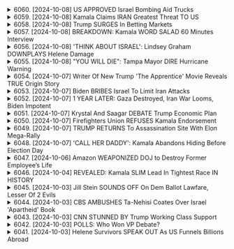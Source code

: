 <details>
<summary>6060. [2024-10-08] US APPROVED Israel Bombing Aid Trucks</summary><br>

<a href="https://www.youtube.com/watch?v=E9I4YFxZIRg" target="_blank">
    <img src="https://img.youtube.com/vi/E9I4YFxZIRg/maxresdefault.jpg" 
        alt="[Youtube]" width="200">
</a>

# US APPROVED Israel Bombing Aid Trucks

## 對話重點整理：關於加薩衝突、美國外交政策及相關議題

以下為對話的要點整理，以小節劃分並以條列式呈現，盡量保持客觀及準確：

**一、關於加薩衝突的人道援助及衝突責任：**

*   **人道援助受阻：** 對方批評了以色列對人道援助車隊的阻礙，以及糧食援助的限制。
*   **民用傷亡：** 對方質疑美國對以色列民用傷亡的容忍度。例如，比較2002年以色列殺害哈馬斯領導人及其導致的8名平民傷亡，與現在針對真主黨領導人襲擊導致的2-300名平民傷亡，而美國政府在此問題上的態度明顯不同。
*   **責任歸咎：** 對方批評以色列在衝突地區對平民的考量不足，且認為美國政府沒有採取足夠的立場來追究以色列的責任。
*   **美國的雙重標準：** 對方指出美國在不同衝突中的標準不一致，暗示美國對以色列採取了更寬容的態度。

**二、美國的外交政策與官僚體系：**

*   **布林肯的角色：** 對方認為布林肯對美國的外交政策影響巨大，甚至超越了拜登總統的直接指令。
*   **拜登政府對以色列的態度：** 對方認為拜登總統在對以色列的期望上有所放寬，而布林肯則負責處理實際的執行。
*   **對烏克蘭的政策：** 對方批評美國在對烏克蘭的政策上同樣存在雙重標準，並指控美國為了支持烏克蘭而放寬了對以色列的要求。
*   **官僚體系的影響：** 對方認為美國的官僚體系複雜而低效，導致政策制定出現問題。

**三、關於人道援助及衝突的戰略考量：**

*   **「極端飢餓」vs. 人道援助：** 對方認為美國官員可能以避免出現「極端飢餓」作為理由來 оправдаться 人道援助受阻的狀況。
*   **人道援助的戰略意義：** 對方認為對加薩人道援助的限制是戰略決策的結果，而非簡單的行政疏失。
*   **以色列的策略：** 對方質疑以色列策略的合理性，表示即使有大量援助，仍未阻止衝突的惡化。

**四、美國政府的政策變化與立場：**

*   **對比歷史事件：** 對方將目前的衝突與過去的事件（如2002年的襲擊事件）進行對比，以此強調美國在不同時間和情況下的政策變化。
*   **媒體的立場：** 對方提到，一些媒體人士（如阿里·弗里亞）立場轉變巨大，批評了他們對以色列的過度支持。

總結來說，這次對話的核心是質疑美國的以色列政策，並指出這項政策存在雙重標準和缺乏透明度。對話中還批評美国外交官僚體系，並指出其對實際政策產生了負面影響。
</details>

<details>
<summary>6059. [2024-10-08] Kamala Claims IRAN Greatest Threat TO US</summary><br>

<a href="https://www.youtube.com/watch?v=wT2fnkFZXTU" target="_blank">
    <img src="https://img.youtube.com/vi/wT2fnkFZXTU/maxresdefault.jpg" 
        alt="[Youtube]" width="200">
</a>

# Kamala Claims IRAN Greatest Threat TO US

## カムラのインタビューに関する文獻要約

本資料は、テレビインタビューにおける米国大統領候補のカマラ・ハリス氏の発言に対する解説と批判をまとめた文章である。主に、ハリス氏が「米国の最大の敵国はどこか」という質問に対して示した答えの妥当性、及びそこから読み取れる彼女の世界認識について論じている。

### 1. 主な論点と主張

*   **ハリスの回答への批判**: ハリス氏の「イランが最大の敵国である」という答えは、専門家の間であまり支持されておらず、流動的な状況を考慮していないと指摘される。
*   **米国自身の分裂と無謀さ**：真の脅威は外部の敵国ではなく、米国自身の内部分裂、軍事的冒険主義、そして制裁政策であるという主張を展開。
*   **中国とロシアの優先順位**: イランよりも中国やロシアの方が、米国にとってより現実的かつ重大な脅威であると主張。特に、中国は米国にとって唯一、存在的な脅威となる可能性を秘めていると強調。
*   **イランによる報復の可能性**: イランがイスラエルによる自国の核施設への攻撃を試みる場合、イスラエルはイランの石油施設を攻撃し、イランは中東の他の油田を攻撃するに至る可能性を示唆。この連鎖反応が、本格的な紛争へと発展する危険性を指摘。

### 2. 議論の展開

*   **イデオロギー的枠組みにおけるイラン:** ハリス氏がイランを敵国として捉えているのは、イデオロギーに起因すると見なされている。
*   **核兵器の抑止力:** ロシアや中国との対峙において、核兵器がエスカレーションを抑制する役割を担っている。イランが核兵器を保有していない現状は、潜在的な紛争リスクを高めていると指摘。
*   **制裁政策の逆効果**：制制裁は、最終的に他の国々にドルの使用を止めさせる可能性がある。米国自身の政策が、自国に不利に働く可能性があると警告。
*   **米国の自爆的な行動:** イラク侵攻は、イラクよりも米国自身に大きな損害を与えた。米国の行動によって、自らが災厄を招く可能性も指摘する。

### 3. 主な結論

本資料は、ハリス氏の「イランが最大の敵国である」という発言を批判的に検証し、より複合的で現実的な視点から、米国の脅威評価、外交戦略、自己認識の重要性を訴えている。真の脅威は外部ではなく、内にあるという主張は、米国が自身の政策を見直し、より慎重な外交を展開する必要性を示唆している。
</details>

<details>
<summary>6058. [2024-10-08] Trump SURGES In Betting Markets</summary><br>

<a href="https://www.youtube.com/watch?v=xOx75DOoROA" target="_blank">
    <img src="https://img.youtube.com/vi/xOx75DOoROA/maxresdefault.jpg" 
        alt="[Youtube]" width="200">
</a>

# Trump SURGES In Betting Markets

## 節錄重點整理 - 政治評論影片

以下是影片重點摘要，以小節歸納及條列式呈現：

**I. 州際選舉情勢及影響因素**

* **佛羅里達與北卡羅來納州:** 兩州正面臨重大颶風威脅，可能影響投票情況。
* **選民結構變化:** 傳統上，共和黨是上流中產階級的代表，但現在他們更受到勞工階級的歡迎。這代表著選民動員策略需要進行調整。
* **移動選民群體:**  勞工階級選民相對較容易受到突發狀況的影響，投票意願也較不穩定，使得選舉預測更困難。
* **兩州選舉干擾因素:** 地圖紅劃（redistricting）及投票身分證的要求等選制措施，有可能影響選民的投票意願與方便性。

**II.  颶風應變及政治層面考量**

* **選民反應預期:**  選民們對於颶風應變的政府態度普遍感到憤怒，可能會影響投票意向。
* **聯邦政府協助受災地區可能面臨的政治阻力：** 美國眾議院對於提供聯邦援助可能存在政治阻力（尤其針對拜登和哈里斯政府），因為援助可能有助於提升對手陣營的聲譽。
* **國會領袖的角色:** 強烈的領袖能力是關鍵，能夠在危機時刻團結國家。
* **對州一級政府的考量 :** 各州政府在協助選民投票方面可能需要投入資源。 北卡羅來納州在選舉操控方面有慣性，而佛羅里達州也常有狀況。

**III.  選舉策略與政府責任**

* **政府應協助選民投票：** 政府有責任確保所有人都能順利行使投票權。
* **政治動機可能干擾救災：** 政治因素可能影響救災工作，這是一個潛在的危險。
* **聯邦眾議院政治阻撓因素：**  美國眾議院需要過半數票才可以通過法案。
* **選民對於應對危機的政府的反應具有決定性：**  選民對於政府應對危機的態度將會直接影響選舉結果。

**IV.  節目贊助及連結**

* **訂購節目頻道：** 鼓勵觀眾訂購和支持其內容的頻道。
* **網站連結：**  提供breakingpoints.tocom網址用以獲得完整節目內容及支持獨立媒體的未來。
</details>

<details>
<summary>6057. [2024-10-08] BREAKDOWN: Kamala WORD SALAD 60 Minutes Interview</summary><br>

<a href="https://www.youtube.com/watch?v=XO1bRgjui-g" target="_blank">
    <img src="https://img.youtube.com/vi/XO1bRgjui-g/maxresdefault.jpg" 
        alt="[Youtube]" width="200">
</a>

# BREAKDOWN: Kamala WORD SALAD 60 Minutes Interview

## 節目討論重點整理：移民政策與美國政治立場

本段文字彙集了一場關於移民政策、美國政治立場變遷及勞動力市場的討論內容。以下詳細整理重要觀點：

**一、民主黨移民立場的轉變**

*   **歷史軌跡：** 民主黨過去的政策立場較為溫和，但在奧巴馬政府時期實施了邊境管控措施（如在邊境拘留移民），並在拜登政府時期，由於邊境非法移民激增，其政策立場向右傾斜。
*   **旗幟的變化：** 民主黨最初廣泛宣傳“歡迎移民”、 “我們是移民之家” 的口號。 但隨著邊境問題的升高，這種立場發生轉變。
*   **公眾支持下降：** 民主黨的選民對移民的支持率明顯下降，目前僅剩 20% 左右。

**二、移民問題的根本原因與解決方案**

*   **勞動力市場需求：** 美國存在勞動力短缺問題，特別是在重建領域，需要大量勞動力。
*   **外籍勞工計劃的重要性：** 呼籲重啟或改善外籍勞工計劃，以滿足勞動力市場需求。該計劃應注重保障勞工權益，提供公平的待遇和工作條件，允許勞工來往。
*   **合法途徑的缺失：** 許多移民希望來到美國工作幾個月以支持家庭，然後返回家鄉。缺乏一個有效的合法管道，導致非法移民數量增加。
*   **低工資問題：** 低工資是吸引外籍勞工的重要因素。

**三、政策建議及爭議**

*   **外籍勞工機制：** 呼籲建立一個完善的外籍勞工機制，以填補勞動力缺口，同時保障勞工權益。
*   **築牆與非法移民：** 強調築牆會促使非法移民攜家人來美國定居，加劇問題。
*   **其他國家問題：** 討論對其他國家（如薩爾瓦多）經濟或社會問題（如幫派問題）不應干預。
*   **移民的影響：** 對移民是否能夠提升美國的生活水平和經濟發展提出討論。

**四、政治立場與選舉策略**

*   **立場的波動：** 批評某些政治家在溫和派、左派和右派之間不斷搖擺。
*   **選舉預測：** 節目預計在節目中會請來選舉預測家來分析選情。
</details>

<details>
<summary>6056. [2024-10-08] 'THINK ABOUT ISRAEL': Lindsey Graham DOWNPLAYS Helene Damage</summary><br>

<a href="https://www.youtube.com/watch?v=v6zn-_T1zTo" target="_blank">
    <img src="https://img.youtube.com/vi/v6zn-_T1zTo/maxresdefault.jpg" 
        alt="[Youtube]" width="200">
</a>

# 'THINK ABOUT ISRAEL': Lindsey Graham DOWNPLAYS Helene Damage

## 文章學術總結：美國天災與政治資源分配之批判性分析

**摘要：** 本文探討近期美國東南部遭受飓风海伦的重創，並將此作為切入點，批評美國政府在國內天災救助與國際政治介入間，資源分配失衡的現況。透過分析氣象災害造成的物質與經濟損害，論述政府忽視國內真實困境的疏失，以及過度關注海外戰爭與援助之現象。

### **一、颶風「海伦」造成的災情總覽**

*   **災害概況：** 文章詳述颶风「海伦」對东海岸，特にノースカロライナ州和フロリダ州坦帕灣地區的嚴重損害，包含大規模破壞的市鎮（亞什維爾），以及大量居民被迫疏散。
*   **經濟影響：** 飓风致使大量小型企業停業，旅遊業遭重創，加之房屋毀損，導致龐大經濟損失，影響了地方居民的生活和生計。
*   **災後復原進度緩慢：** 文章指出，即使在2年後，2018年襲擊的颶風「迈克尔」的災區仍留有明顯痕跡，顯示復原需要漫長時間，而居民的實際困境常被忽視。

### **二、政府資源分配之批判性分析**

*   **國內救助不足：** 文章強調政府忽視國內天災受災戶的困境，未能提供足夠及時的救助，導致灾后復原進度緩慢及居民生活困頓。
*   **國際援助優先：**  作者批評美國政府過度優先關注海外戰爭與援助（例如：烏克蘭戰爭與資金援助），與忽視國內災民的對比，突顯資源分配失衡之問題。
*   **政治動機：** 作者認為選舉年間，政府更傾向於將資源投入與政治利益相關的國際事務，而非真正關照國民疾苦。

### **三、氣象災害的長期影響與復原的挑戰**

*   **災後重建延遲：** 文章暗示，天災過後的重建工程耗時漫長，可能需要數年時間才能見效，而災民的實際困境往往被長期忽視。
*   **連鎖災情：**  文章預估，颶風「海伦」過後數週內尚有高潮威脅，可能造成更嚴重的災情。
*   **社會影響：**  作者担忧天災可能對當地居民的經濟、生活及心理狀態造成長期影響。

### **四、總結與政策建議**

*   **資源分配的重新檢視：**  作者呼籲政府重新檢視資源分配的優先順序，將更多資源投入到国内災害防救與灾后重建，而非过度關注海外事务。
*   **強化國內災害防救能力：** 作者暗示，政府應加强对自然災害的预防準備，並提升災害防救能力。
*   **落實災后重建：** 作者呼籲政府切實落實災后重建工作，協助灾民重返正常生活。
*   **呼籲政策變更：** 作者隱含呼籲選民重視政府的災害應對政策，並選出真正關心國民利益的政僚。
</details>

<details>
<summary>6055. [2024-10-08] "YOU WILL DIE": Tampa Mayor DIRE Hurricane Warning</summary><br>

<a href="https://www.youtube.com/watch?v=C7UB5fgoauQ" target="_blank">
    <img src="https://img.youtube.com/vi/C7UB5fgoauQ/maxresdefault.jpg" 
        alt="[Youtube]" width="200">
</a>

# "YOU WILL DIE": Tampa Mayor DIRE Hurricane Warning

好的，以下是以條列和客觀方式整理的文本重點：

**核心警告與風險**

*   **極高洪水風險：**坦帕灣沿海地區面臨高達 12 英尺的風暴潮，嚴重威脅基礎設施和生命安全。
*   **洪水避難區的危險：**在洪水避難區停留的居民有極高度的死亡風險，即使風暴減弱亦然。
*   **疏散難度：**低收入居民、老年人、傷殘人士面臨疏散方面的資金、交通和住宿方面的重大挑戰。
*   **心理障礙：** 離開家園對居民構成心理挑戰，因為家園是安全和庇護的象徵。
*   **醫院脆弱性：** 坦帕灣地區的醫院因地勢低下且位於海岸線上而面臨嚴重風險。

**政府應對和資源分配**

*   **緊急疏散命令：**當局正在努力發佈疏散命令並協助居民撤離。
*   **聯邦援助：**聯邦政府已承諾提供必要資源以應對災情。
*   **佛羅里達州長的角色：**州長在應對災情中扮演重要角色；有爭議暗示州長可能拒絕了副總統的電話。

**風暴預測和持續風險**

*   **風暴強度：**風暴預計以 4 級颶風登陸，即使減弱，仍可能造成重大破壞。
*   **長期影響：**災後重建可能需要大量資源和時間，並可能影響即將到來的選舉。
*   **持續風險：** 儘管風暴可能減弱，但高風暴潮的可能性仍然存在，需要持續關注。

**其他重點**

*   **疏散挑戰：** 包括汽油短缺、交通擁堵和酒店房間預訂困難等問題，使疏散過程變得複雜。
*   **心理健康考量：**離開家園可能會產生心理壓力，居民需要得到情緒支持。
*   **媒體報導：** 呼籲觀眾關注當地疏散命令，並在安全的情况下关注灾情进展。
*   **支持独立媒體：** 鼓勵觀眾支持獨立媒體的發展，以獲取更多資訊和觀點。

希望以上整理對您有所幫助。
</details>

<details>
<summary>6054. [2024-10-07] Writer Of New Trump 'The Apprentice' Movie Reveals TRUE Origin Story</summary><br>

<a href="https://www.youtube.com/watch?v=IvVVDLrRiOk" target="_blank">
    <img src="https://img.youtube.com/vi/IvVVDLrRiOk/maxresdefault.jpg" 
        alt="[Youtube]" width="200">
</a>

# Writer Of New Trump 'The Apprentice' Movie Reveals TRUE Origin Story

## 《The Apprentice》紀錄片訪談重點整理：

**一. 電影概述:**

*   《The Apprentice》紀錄片主要探討美國前總統唐納·川普的崛起，並聚焦於他的背景、性格和政治崛起歷程。
*   訪談主要來自於紀錄片導演和受訪者。

**二. 川普政治崛起與媒體影響：**

*   **早期媒體塑造:** 1970和80年代的大眾媒體（例如《紐約時報》）在塑造川普的“神話”中扮演了關鍵作用。早期報導強調他的外貌和魅力，例如將他比作當時演員羅伯特·雷德福。
*   **川普的媒體策略:** 川普早期善用媒體，利用主流媒體來推廣自己的品牌和商業活動。
*   **媒體環境的轉變:** 川普的崛起與美國媒體環境的變化密切相關，他利用小道消息和社交媒體來吸引特定受眾，並繞過主流媒體的篩選。

**三. 川普的性格與演說風格：**

*   **早期川普的魅力:** 川普最初在政治舞台上成功，部分源於他的幽默感和娛樂性。他能夠以一種輕快的方式來表達自己的觀點，吸引了大量選民。
*   **演說風格的轉變:** 隨著歲月的增長和媒體環境的變化，川普的演說風格變得更加憤怒和激進，幽默感和娛樂性逐漸消失。
*   **憤怒與溝通能力：** 紀錄片受訪者認為，川普日益增長的憤怒感可能會降低他的溝通能力，並可能對他在選舉中的表現產生不利影響。
*   **訊息傳達能力退化跡象:** 分析指出，川普的演說詞詞彙量正在減少，句子和邏輯連貫性降低，可能反映出年齡增長或其他因素導致的溝通障礙。

**四. 川普的政治策略演變：**

*   **早期風格：** 早期川普結合了娛樂和政治，以幽默和娛樂的方式吸引選民。
*   **轉變：** 紀錄片指出，隨著年齡和時間的推移，川普的政治風格變得更加直接、激進和憤怒，失去早期幽默及娛樂性。
*   **潛在影響：** 受訪者推測，如果川普在選舉中失利，溝通能力下降及風格轉變可能是其中一個原因。

**五. 電影發布訊息：**

*   《The Apprentice》將於金曜日在各影院正式上映。
*   導演鼓勵觀眾前往影院支持獨立媒體。
</details>

<details>
<summary>6053. [2024-10-07] Biden BRIBES Israel To Limit Iran Attacks</summary><br>

<a href="https://www.youtube.com/watch?v=ZN1WhLHEsH8" target="_blank">
    <img src="https://img.youtube.com/vi/ZN1WhLHEsH8/maxresdefault.jpg" 
        alt="[Youtube]" width="200">
</a>

# Biden BRIBES Israel To Limit Iran Attacks

## Breaking Points 對近期地緣政治發展的分析重點整理 (日期不明)

**核心論點：** 美國與其盟友在中東地區的影響力正受到挑戰，而中國正在通過外交斡旋崛起。以色列的強硬政策及其與阿拉伯世界的關係惡化，加劇了地區動盪並使其自身陷入潛在危險。

**一、地緣政治重組與中東局勢:**

*   **沙特阿拉伯與伊朗的關係改善：** 中國斡旋下，沙特阿拉伯與伊朗恢復外交關係 (2023年)，降低了緊張局勢並可能促使該地區形成新同盟。
*   **美國影響力的衰退：**美國在該地區的地位受到挑戰，阿拉伯國家對美國的立場和政策產生懷疑。
*   **中國在外交方面的作用提升：** 中國致力於加強與中東國家之間的關係，並積極參與地區問題解決。

**二、以色列的國內外困境:**

*   **國內經濟與社會問題：** 以色列經濟前景黯淡，國內政治日益嚴峻，強硬派勢力興起，導致民眾對國家發展方向產生擔憂。
*   **國內人口流失風險：** 以色列約有四分之一的人口正在考慮移民到其他國家，主要原因包括對國家安全、經濟前景和社會氛圍的不滿。
*   **國際舞台上的孤立：** 以色列在國際社會中越來越孤立，缺乏堅定的盟友，其國外行為也受到了越來越多的批評。

**三、美國在中東政策的方向和後果：**

*   **對以色列的堅定支持：** 美國堅定支持以色列，不願對以色列的行動施加約束，導致美國在中東地區的聲譽受損。
*   **對伊朗的強硬立場：** 美國對伊朗採取強硬的態度，加劇了地區緊張局勢，並阻礙了地區和平進程。
*   **能源安全困境：** 美國在中東地區能源資產面臨風險，地區動盪可能影響美國的能源安全。

**四、沙特阿拉伯外交策略：**

*   **兼顧各方：** 沙特阿拉伯旨在與伊朗建立友好關係的同時，維持與美國的關係。
*   **滿足國內需求：** 沙特阿拉伯政府必須兼顧國內熱衷的宗教信仰，同時維持國家發展。
*   **尋求獨立自主的外交政策：** 沙特阿拉伯不再完全依賴美國，而是嘗試發展多邊外交。

**五、總體評估：**

*   **傳統外交手段失效：** 僅僅依賴大國政治解決所有問題是不切實際的。
*   **地緣政治格局轉變：** 由於一系列因素，中東地區的地緣政治格局正在發生轉變。
*   **美國的長期影響：** 以色列強硬政策和美國對以色列的堅定支持將對美國的長期利益造成損害。

**總結：**
節目強調了中東地區地緣政治格局的劇烈變化，以及美國的影響力正在衰退。節目認為，以色列的強硬政策和美國對以色列的堅定支持將對美國的長期利益造成損害。同時，節目也指出了中國正在通過外交斡旋在中東地區崛起。
</details>

<details>
<summary>6052. [2024-10-07] 1 YEAR LATER: Gaza Destroyed, Iran War Looms, Biden Impotent</summary><br>

<a href="https://www.youtube.com/watch?v=Ij58r2fXIIw" target="_blank">
    <img src="https://img.youtube.com/vi/Ij58r2fXIIw/maxresdefault.jpg" 
        alt="[Youtube]" width="200">
</a>

# 1 YEAR LATER: Gaza Destroyed, Iran War Looms, Biden Impotent

好的，以下是根據提供的文字內容整理的，清晰、客觀的重點摘要，使用了正式用語，並以小節和條列格式歸納：

**一、總體評述**

*   **衝突背景：**講者認為，目前以色列與加薩及黎巴嫩的戰事已超出「自衛」，更像是一場擴大，包括種族淨化等極端行為的計畫。
*   **美國的角色：**講者批評美國外交政策，認為美國政府無視正在發生的殘酷行爲並為之撐腰，將資源投入到支持以色列的戰爭中，而忽略對其他地區的人道主義援助及根本利益。
*   **媒體操控：**講者指責美國媒體配合，無視關鍵事實，掩蓋真相，並服務於特定議程。

**二、對以色列策略及計畫的描述**

*   **加薩地區的圍困及淨化：**
    *   以色列計畫封鎖整個北加薩地區，強迫居民離開，進而對該地區進行種族淨化。
    *   隨後可能重新佔領並定居於該地區。
*   **擴大衝突至其他地區：**
    *   以色列威脅將黎巴嫩變成另一個加薩，並 بالفعل對黎巴嫩發動了大規模的轟炸。
    *   有計畫入侵約旦河西岸，建立緩衝區，甚至吞併黎巴嫩的部分領土。
*   **人質問題被忽視：** 以色列政府已不再重視人質的狀況，並專注於對加沙地帶的軍事行動。

**三、美國政策的批判**

* **對烏克蘭的援助：** 講者对比美國對烏克蘭的援助與對以色列援助的不對等，認為美國外交政策存在優先級和價值觀的偏差。
* **媒體與政治被操控：** 講者批評美國媒體和政治系統被特定議程所控制，忽視不符合議程的真相與證據。

**四、主要觀點**

*   以色列正在加薩和黎巴嫩實施擴大衝突，包括種族淨化等極端行為。
*   美國政府在衝突中扮演不負責任的角色，無視真相並為其提供支持。
*   美國媒體和政客被特定議程控制，忽視關鍵事實並掩蓋真相。

希望這個摘要對您有幫助！
</details>

<details>
<summary>6051. [2024-10-07] Krystal And Saagar DEBATE Trump Economic Plan</summary><br>

<a href="https://www.youtube.com/watch?v=GzOBu-7B0Ac" target="_blank">
    <img src="https://img.youtube.com/vi/GzOBu-7B0Ac/maxresdefault.jpg" 
        alt="[Youtube]" width="200">
</a>

# Krystal And Saagar DEBATE Trump Economic Plan

以下是對文章重點的整理，以小節及條列式呈現：

**I. 貿易政策及經濟議題 (Trade Policy & Economic Matters)**

*   **關稅及貿易保護主義：** 作者認為，目前的貿易政策（未指明具體）傾向於保護主義，並可能導致價格上漲和經濟停滯。
*   **巨額政商勾結：** 對於候選人（未指名具人）公開與億萬富豪訂下交易（減稅換取選舉捐款）表示強烈批評，認為是前所未見的厚顏無恥行為。
*   **經濟權力集中：** 批判Visa等公司對經濟的過度操控，認為應對富豪加稅。

**II. 卡瑪拉·哈里斯 (Kamala Harris) 政治立場分析**

*   **與華爾街關係密切：** 強調卡瑪拉·哈里斯接受大量華爾街大金主捐款，尤其來自如Ben Horowitz等過去曾支持川普的科技業富豪的捐款，表示對其未來政治立場表示憂慮，認為她幾乎沒有任何原則性的承諾，且更傾向於討好富豪。
*   **反企業執法立場不明：** 對於卡瑪拉·哈里斯在反托拉斯法及FTC官員的立場不明確提出質疑，懷疑她可能傾向於擁護既得利益者。
*   **政治形象：** 批評卡瑪拉·哈里斯與不受民眾歡迎的人或組織建立關係，認為這對她的政治形象不利。

**III. 關於候選人及選舉的批評 (Criticisms of Candidates & Elections)**

*   **政商勾結：** 嚴厲批評候選人公開與億萬富豪交換捐款和政治利益的情況，認為這是貪腐和權錢交易的表現。
*   **選舉捐款的影響：** 對於選舉捐款對政治決策的影響表示擔憂，認為這種情況可能導致政府忽視人民的需求。
*   **政治立場的偏轉：** 質疑候選人可能為了迎合財閥而背離原則。

**IV. 總體觀點與呼籲 (overall viewpoint and appeal)**

*   **獨立媒體的重要性：** 呼籲支持獨立媒體，以確保信息的公正性和客觀性。
*   **政治參與：** 鼓勵民眾關注政治，參與到政治決策當中，以推動社會的進步和發。
*   **價值取向：** 強調原則、道義的重要性，呼籲政治人物堅持正確的價值取向。

**重要說明：**

*   原文章中，許多對象（候選人、政策）並未明確命名，以上整理基於文中所述的描述性內容，故整理時可能存在一定的推測成分。
*   文章的論點帶有強烈的主觀色彩，且批判性語氣濃厚。
*   作者主要關注選舉背後的金權交易、政治人物的原則信念及媒體的獨立性。
</details>

<details>
<summary>6050. [2024-10-07] Firefighters Union REFUSES Kamala Endorsement</summary><br>

<a href="https://www.youtube.com/watch?v=L2bwe6d6-YA" target="_blank">
    <img src="https://img.youtube.com/vi/L2bwe6d6-YA/maxresdefault.jpg" 
        alt="[Youtube]" width="200">
</a>

# Firefighters Union REFUSES Kamala Endorsement

## Breaking Points 節目重點整理 - 工會政治與 2024 選舉

本文件針對節目中討論的工會政治與 2024 年美國總統選舉相關議題進行整理。

**一. 全體概要**

*   節目主要探討了美國工會近年來支持政黨立場的轉變，特別是在2024年選舉中一些傳統的民主黨支持工會，開始表達對現任總統拜登的不滿，以及對共和黨候選人特朗普的潛在支持。
*   節目認為工會會員對政治的態度越來越複雜，單純以經濟利益判斷投票意向的方式已不夠完整。
*   文化議題以及對移民的立場，都在影響工會會員的政治傾向。

**二.  工會政治的趨勢變化**

*   **傳統態度的瓦解：** 許多工會過去傾向於支持民主黨，但在近年來，一些工會（如消防員聯合會）開始對拜登政府不滿或保持中立。
*   **新的支持模式：** 節目提及有30萬成員的工會，不再明確支持總統拜登，可能暗示他們希望通過支持共和黨，以博取下一任政府的利益。
*   **文化因素的影響：** 工會會員的文化價值觀，以及對社會議題的立場（如移民問題）逐漸成為影響選票的重要因素。
*   **選民態度分化：**  勞工階級選民，特別是對移民問題有明確立場者，對特朗普的態度相對較好。

**三. 對特朗普的態度及可能的策略**

*   **工會成員對特朗普的期待：** 部分工會成員潛在期待：下一任特朗普政府，願意傾聽他們的需求，並在政策上有所回報。
*   **策略性支持：**  部分工會在選舉中不表態支持，或是採取曖昧態度，策略性地希望博取下一任政府的好處。
*   **不同政黨的態度：**  節目指出，傳統上工會比較傾向支持民主黨/工會成員的政治傾向，但共和黨成員的態度也可能隨情勢而改變。

**四. 對拜登政府的評估**

*   **對勞工的承諾：** 節目認為，拜登政府是現代美國歷來最支持勞工的政府之一。
*   **文化議題的挑戰：**  儘管拜登政府在勞工政策上有所成就，但文化因素和價值觀的差異可能導致部分工會成員對他失去信心。
*   **工會會員對現任政府的期待落空：** 部分工會成員對拜登政府的期望值過高，現實情況不如預期，可能導致他們對他感到失望。

**五.  潛在風險和考量**

*   **特朗普政府的勞工政策：** 節目提醒，特朗普在第一任總統期間的勞工政策並不友好，工會成員不應輕易掉入陷阱。
*   **企業主的勞資關係：** 節目提醒，企業主可能為了追求利益而隨時隨地都會對工會會員採取極端的手段。
*   **長期投資的必要性：** 節目提醒，工會需要長期對自身進行投資，以便在政治上面擁有更大的話語權。
*   **選民的選擇：** 節目提醒，最終的投票決定權還是在選民手上，選民會根據自身利益選擇候選人。

**六.  節目結論**

*   節目強調，美國工會政治正在發生結構性變化，單純以傳統方式來分析選票是不夠的。
*   需要更深入地了解工會會員的內心想法，才能準確預測未來的選舉趨勢。
*   文化、價值觀和移民問題等因素，都將繼續影響美國的政治版圖。
</details>

<details>
<summary>6049. [2024-10-07] TRUMP RETURNS To Assassination Site With Elon Mega-Rally</summary><br>

<a href="https://www.youtube.com/watch?v=ShPblAz3gSs" target="_blank">
    <img src="https://img.youtube.com/vi/ShPblAz3gSs/maxresdefault.jpg" 
        alt="[Youtube]" width="200">
</a>

# TRUMP RETURNS To Assassination Site With Elon Mega-Rally

## 總統選舉競選資金和活動重點整理

本文章整理了關於總統競選資金和活動的重點分析。

**一. 競選資金概況:**

*   **資金規模龐大:** 兩位候選人(KLA 和哈里斯)均投入大量資金。
*   **KLA 的資金來源:** 成功吸引了許多來自華爾街的資金。 早期基於基於群眾募資熱情，但這熱情已隨著時間減退。
*   **哈里斯的資金來源:** 獲得了新的草根捐款者，並增強了基於群眾募資的資金支持。
*   **資金使用:** 兩方都大量投資於電視廣告和現場活動。

**二. 競選策略分析:**

*   **現場活動(地面計畫):**
    *   **重點目標:** 鎖定已確認的支持者，確保其投票，並鼓勵提前投票。
    *   **投票者接觸:** 直接接觸選民，了解其投票意向和投票計畫。
    *   **重要性和應用：** 在競爭激烈的選區，如受颶風影響的北卡羅來納州，及時聯絡選民，鼓勵其投票，可能影響賽果。
*   **電視廣告:**
    *   **效果評估:**  對電視廣告的實際有效性表示懷疑，認為廣告代理商傾向於推薦電視廣告，以獲取更多利潤。
    *   **效果難以衡量:** 認為電視廣告的效果難以量化，並將其與可口可樂的廣告效果相比較，認為廣告無法創造真實的影響。
*   **競選策略的有效性:**
    *   **資金的影響:** 認為即使候選人輸掉比賽，失敗的原因可能不是因為資金不足。
    *   **選民決策:** 強調選民投票時主要基於負面投票 (避免自己不喜歡的候選人)，而不僅僅是被積極組織所吸引。
*   **早期基數重要性**: 在競選賽事中，即使微弱的差別也可能帶來巨大變化。

**三. 競爭分析:**

*   **KLA 的弱點:**
    *   **募款疲軟:**  早期基於群眾募資的熱情減退，且面臨其他共和黨候選者以及詐欺行為的競爭，使其基於基於群眾募資的募款能力減弱。
*   **哈里斯的優勢**: 獲得了新的草根資金支持，並擁有草根募款熱情。
*   **選民影響**: 大部分選民的決策因素來自於阻止自己反對的候選人。

**四. 總結:**

*   選舉中的資金重要性有其局限性，在一定的額度後，並無太大的意義。
*   有效地面活動可以產生差異。
*   電視廣告的價值可能被過度評估。
*   選民決策通常基於負面投票，而非積極的組織。
*   微小的選票差異可能對選舉結果產生巨大影響。
*   在競選過程中，理解資金如何影響活動的有效性和選舉結果至關重要。
</details>

<details>
<summary>6048. [2024-10-07] 'CALL HER DADDY': Kamala Abandons Hiding Before Election Day</summary><br>

<a href="https://www.youtube.com/watch?v=kyHGBLeg0a4" target="_blank">
    <img src="https://img.youtube.com/vi/kyHGBLeg0a4/maxresdefault.jpg" 
        alt="[Youtube]" width="200">
</a>

# 'CALL HER DADDY': Kamala Abandons Hiding Before Election Day

以下是關於錄音檔內容的簡明、客觀重點整理：

**摘要:** 這段錄音檔討論了民主黨副總統候選人提姆·凱恩的媒體表現，以及這次總統選戰中媒體策略的重要性。

**一、提姆·凱恩的媒體轉變:**

*  凱恩最初在公開場合呈現謹慎姿態，避免過度曝光。
*  在與傑克·塔珀等記者進行的媒體曝光後，凱恩開始展現自信、堅定的溝通能力，並能將難題轉化為優勢。
*  與總統候選人唐納·川普的團隊相比，凱恩在媒體專訪中的表現更勝一籌，令人印象深刻。

**二、媒體策略的重要性:**

* **選戰後期至關重要：** 在選戰的最後幾週，尤其是選前四周，動搖未定選民至關重要，媒體曝光是影響他們意向的主要因素之一。
* **浮動票的影響：** 儘管選民立場日趨明朗，但仍有少部分選民在最後時刻才做決定，媒體的影響力仍然重要。
* **溝通技巧與氛圍：** 選民可能受到候選人的氛圍和溝通技巧的影響，而不是單純的政策辯論。
* **媒體曝光與媒體專訪的區別：** 總統候選人和副總統候選人參與各種媒體露面，同時在媒體專訪中接受提問，是影響選民心意的兩種媒體策略。

**三、凱恩的優勢與策略建議:**

*   凱恩以其溝通技巧和應變能力令人印象深刻。
*   凱恩在接受敵對質詢時能沉著應對，將其轉化為優勢。
*   建議民主黨團隊增加凱恩的媒體曝光，將其優勢與媒體策略結合，以吸引更多選民。

**四、JD Vance 的策略參考:**

*   JD Vance 團隊也以頻繁參與各種媒體專訪和節目為策略，為 Vance 打造穩健的媒體形象和表現能力。
*   凱恩和 Vance 的案例，證明了參與媒體露面以及接受質詢對候選人的重要性。
</details>

<details>
<summary>6047. [2024-10-06] Amazon WEAPONIZED DOJ to Destroy Former Employee’s Life</summary><br>

<a href="https://www.youtube.com/watch?v=KAiQxU1vDFI" target="_blank">
    <img src="https://img.youtube.com/vi/KAiQxU1vDFI/maxresdefault.jpg" 
        alt="[Youtube]" width="200">
</a>

# Amazon WEAPONIZED DOJ to Destroy Former Employee’s Life

好的，以下提供一篇關於 Amy Kornelson 接受訪問的重點整理。這是一份客觀且正式的總結，並以明確的小節和條目格式呈現。

**總體概述**

Amy Kornelson 分享了她和丈夫被 Amazon 起訴的案件。她強調了這個案件對憲法權利、企業濫用司法程序的影響，並致力於透過分享這個故事來促進變革。

**案件概要**

*   **指控與案件：**Kornelson 的丈夫遭到 Amazon 的指控，案件涉及商譽和企業競爭。
*   **司法程序：**Kornelson 認為 Amazon 濫用司法程序，並利用法律框架來打擊對手或她們不喜歡的競爭者。
*   **無罪辯護：**Kornelson 強調，她的丈夫是無辜的，並指出要證明無辜的過程對於像她們這樣有資源的人來說都非常困難。

**案件的核心爭議**

*   **司法不公：**Kornelson 批評了司法系統中存在的不公正，即 Amazon 可以利用其資源影響審判結果。
*   **媒體報導偏頗 :** 她強調了主流媒體在報導案件時的偏頗，通常只是重複指控而沒有提供全面的報導。
*   **企業濫用權力：**Kornelson 強調，Amazon 正在濫用其法律影響力打擊競爭對手，並在整個社會中製造一種不公平的環境。

**對公義的呼籲及願景**

*   **改變的必要性：**Kornelson 強調，必須改變司法系統，使其對所有公民都公平公正，而不僅僅對有資源的人。
*   **分享故事：**她分享這個故事的原因是，她希望其他人都能看到這個案件，並了解到如果她們能這樣做，那麼其他人也會有同樣的機會。
*   **媒體關注：**她希望勇敢的記者能深入調查這個案件，並揭露真相。

**Kornelson 的行動及未來方向**

*   **社交媒體參與：** Kornelson 積極在 TikTok 上分享她的故事，希望藉此提升公眾認知並發起行動。
*   **倡導改革：** 她希望透過分享這個故事來吸引立法者的注意，並推動立法改革。
*   **保護憲法權利：**她堅信自己和丈夫都有權利行使憲法賦予的權利，並致力於捍衛這些權利。

**重要資訊發布管道**

*   **TikTok 頻道：**Amora Kornelson (@amorekor）
*   **YouTube 頻道：**James 的 5149 頻道 (連結在影片說明中)

希望這個摘要對您有所幫助。
</details>

<details>
<summary>6046. [2024-10-04] REVEALED: Kamala SLIM Lead In Tightest Race IN HISTORY</summary><br>

<a href="https://www.youtube.com/watch?v=2d2TV0VwkbY" target="_blank">
    <img src="https://img.youtube.com/vi/2d2TV0VwkbY/maxresdefault.jpg" 
        alt="[Youtube]" width="200">
</a>

# REVEALED: Kamala SLIM Lead In Tightest Race IN HISTORY

## 学術文獻重點整理：美國總統候選人選舉態勢分析

**概要：**
此文獻為關於美國總統選舉的態勢分析，核心內容以模型預測、民意調查數據、初步投票數據以及選民行為模式，對兩位主要候選人（哈里斯和特朗普）的選舉前景進行評估。文獻中不僅有量化數據分析，也有對質疑和修正民意調查方法的探討，並分析了不同選民族群的投票行為與趨勢。

**一、候選人支持率與模型預測**

*   **即時民調數據：** 目前哈里斯的領先幅度有限，模型預測結果也呈現拉鋸狀態，存在不確定性。
*   **修正民調：** 有專家提出，應參考過去的選舉數據（2016年、2020年），對當前民調結果進行修正。如果考慮修正因素，特朗普的實際支持率可能高於民調顯示，而哈里斯的優勢則可能被縮小。
*   **民調的質疑：** 專家指出，由於現如今社會人士接聽電話意願降低，傳統民意調查方法已無法準確反映民意，存在本質上的抽樣偏差。

**二、提前投票數據分析**

*   **早期投票趨勢：** 早期投票數據往往具有誤導性，無法可靠預測最終的選舉結果，過去的選舉案例(例如2016年的克林頓)證明。
*  **選民行為的轉變：** 由於疫情趨緩，選民前往投票所投票意願增加，可能影響早期投票與最終選舉結果的比例關係。
*  **選民族群的投票模式：** 兩方陣營均積極鼓勵其支持者早投票，但不同族群的投票模式可能存在差異。特朗普陣營較早開始鼓勵其支持者進行郵寄投票，以改變該投票方式的選民結構。

**三、選舉策略與影響因素**

*   **郵寄選票：** 郵寄選票在本次選舉中仍占有重要地位，但相較過去(例如2020)，數量可能減少。
*   **選民動員：** 兩位候選人在積極動員各自的支持者，鼓勵其參與投票。
*   **修正後的民調：**若針對民調進行過度修正，可能會適得其反，產生更大的誤差。
*   **民調失準風險：** 若民調失準幅度過大（例如20點），哈里斯將有機率獲勝；若失準幅度較小（例如4點），則態勢可能對哈里斯不利。

**四、預測結論**

*   本次選舉結果存在較多不確定性，僅憑藉現有民調數據與提前投票數據難以做出準確的判斷。
*   應綜合考慮民調修正、選民行為轉變等因素，理性分析選舉態勢。
*   若最終選票計出與民調預測出現明顯落差，可能需要對民調方法及數據模型進行重新檢討。
</details>

<details>
<summary>6045. [2024-10-03] Jill Stein SOUNDS OFF On Dem Ballot Lawfare, Lesser Of 2 Evils</summary><br>

<a href="https://www.youtube.com/watch?v=XWv_uMTw3PE" target="_blank">
    <img src="https://img.youtube.com/vi/XWv_uMTw3PE/maxresdefault.jpg" 
        alt="[Youtube]" width="200">
</a>

# Jill Stein SOUNDS OFF On Dem Ballot Lawfare, Lesser Of 2 Evils

以下為吉爾·斯坦因博士的談話重點整理，以小節和條列式呈現：

**一、政治體系腐敗與無力感神話（The Corrupt System and the Myth of powerlessness）**

*   **腐敗的系統:** 政治系統腐敗，受到大捐款者操控。民主黨和共和黨在許多領域的表現並無顯著差異。
*   **拒絕無力感神話:** 強調拒絕「無力神話」，這是一種社會政治運動的巨大障礙。 權力和要求是連結的，要求權力前不會做出讓步 (Frederick Douglass)。
*   **歷史類比:** 歷史上，被視為「破壞遊戲規則」的政黨，例如南北戰爭前的廢奴組織，其實是為了推動深遠的社會變革。

**二、策略選擇：第三勢力與社會運動（Strategic choices: Third force and social movements)**

*   **社會動能的影響:**
    *   民主黨政權下，和平運動和其他抗議活動往往趨於沉寂。
    *   共和黨政權下，通常會催生更活躍的社會運動，提供推動變革的機會。
*   **歷史案例佐證:**  歷屆共和黨政府往往是在推動社會改革（例如大氣和水資源保護法）的重要時刻的催化劑。
*   **避免依附於主流黨派:** 強調不應該將社會運動建立在依附於主流政黨的前提之上； 而是應該積極爭取選舉代表權，建立強大的獨立運動。

**三、選戰策略與政治實相（Election strategies and political realities)**

*   **選舉意義：** 雖然兩大政黨控制了政治體系，但第三勢力的出現，為選民提供了替代方案，即使在競爭激烈的四人或三人競選中，仍然可以發揮影響力。
*   **社會底層的力量：** 強調選民群體中比例較高的低收入族群，如果受到鼓勵和動員，可以改變選情。
*   **進步停滯：** 指出，無論是民主黨還是共和黨當政，進步都停滯不前，需要新的政治力量來推動變革。

**四、核心論點：積極抗議和獨立力量（Core Argument: Active protest and independent forces）**

*   **自我強大:** 強調必須建立力量，並且拒絕許多宣稱無力、抵抗是毫無意義的政宣論述。
*   **堅守目標:** 無人會為我們而站出來，我們必須等候自己的機會。
*   **進步停滯與獨立力量的重要性:** 強調，在兩大政黨當政下，改革停滯不前。因此，需要建立強大的獨立力量來推動變革，而不是繼續等待。

總結：吉爾·斯坦因博士強調獨立和積極抗議以推動真正的社會變革，並質疑主流政治體系的有效性和合法性。她認為社會需要拒絕無力感神話，以積極主動的方式參與政治，為建立一個更具正義性和可持續性的社會而奮鬥。
</details>

<details>
<summary>6044. [2024-10-03] CBS AMBUSHES Ta-Nehisi Coates Over Israel 'Apartheid' Book</summary><br>

<a href="https://www.youtube.com/watch?v=Q_F8syI8fyI" target="_blank">
    <img src="https://img.youtube.com/vi/Q_F8syI8fyI/maxresdefault.jpg" 
        alt="[Youtube]" width="200">
</a>

# CBS AMBUSHES Ta-Nehisi Coates Over Israel 'Apartheid' Book

以下為該影片的重點整理，使用正式用語，以小節歸納並以條列格式呈現：

**一、核心議題：對一位作者及其新作的評價與爭議**

*   **作者背景：** 影片主題圍繞一位作者（未明確指定姓名，但從文脈推測為出版書籍並登上CBS節目的人物）及其最新著作（關於償付、歷史壓迫與巴勒斯坦議題）。
*   **著作內容：** 該書挑戰了傳統的償付觀點，強調被害者身份不能成為持續壓迫他者的藉口，並對歷史壓迫的時空限制進行探討。作者認為過去的壓迫並不賦予壓迫者權利。
*   **作品影響：** 該書在精英層空間中引起爭議。在精英圈（如CBS電視台），他的前作通常令人安心，因為它們符合既定的政治框架，但這本書挑戰了這樣的框架。

**二、對該作者作品與亮相的批評與辯護**

*   **政治影響：** 部分人認為該作者的著作加劇美國的政治極化，並且CBS電視台聘用他可能是一種政治妥協。
*   **精英層的接受程度：** 該作者能登上CBS節目被認為是其作品內容具有突破性（因為它挑戰既有框架），但他的政治立場依然會引發爭論。
*   **對作者觀點的辯護：** 與訪談者認為該作者挑戰既有框架並在精英圈中提出關鍵觀點，這是值得讚揚的，即使他的立場可能與訪談者不一致。
*   **對壓抑觀點的看法：** 影片認為精英階層傾向接受那些不會帶來政治變革的觀點，作者的作品因為挑戰現狀被視為不友善。

**三、對作者作品重要性的評估**

*   **論述核心：** 作者在作品中探討了歷史性壓迫問題，重點關注償付、道德責任以及其政治影響。
*   **挑戰傳統框架：** 該作品挑戰了傳統的壓迫敘事，並強調了歷史壓迫不能被用作持續壓迫他者的藉口。
*   **政治意義：** 作者的著作可能對美國的政治格局產生重大影響，並激發重要的討論。

**四、訪談結論與後續安排**

*   **開放對話的意願：** 訪談者表示願意與這位作者進行對話，並在面對面交流中表達自己的觀點。
*   **後續安排：**訪談者表示願意給這位作者充分的發言空間，無論時間長短。
*   **節目結束與推廣：** 節目結束後，訪談者鼓勵觀眾點讚、分享並訂閱，以支持獨立媒體的發展。
*   **後續嘉賓：** 訪談即將與美國綠黨總統候選人吉爾·史坦（Jill Stein）進行對話。

以上重點整理旨在提供一份簡潔、客觀的影片摘要，突出核心議題和重要論點。
</details>

<details>
<summary>6043. [2024-10-03] CNN STUNNED BY Trump Working Class Support</summary><br>

<a href="https://www.youtube.com/watch?v=Qow-oLC6NfQ" target="_blank">
    <img src="https://img.youtube.com/vi/Qow-oLC6NfQ/maxresdefault.jpg" 
        alt="[Youtube]" width="200">
</a>

# CNN STUNNED BY Trump Working Class Support

## 音訊重點整理

以下為該音訊片段的詳情重點整理，以小節及條列式呈現：

**I. 政治版圖及策略轉變**

*   **政治兩大黨的僵化**: 音訊強調兩大黨對特定議題（如墮胎）堅持「 litmus test」（試金石）的考驗，限制了潛在的政治聯盟與候選人，可能阻礙黨內擴大版圖。
*   **新興的勞工動機選民**: 在一些選區，尤其是「紅色州」，著重勞工權益及經濟公正的新興動機選民，對傳統政治版圖構成挑戰。
*   **丹·奧斯本的崛起（內布拉斯加州的案例）**: 獨立候選人丹·奧斯本代表了勞工民粹主義的勢力，以相對中立的文化立場和強烈的勞工動機，在內布拉斯加州展現出強大的競爭力。他的崛起是打破兩大黨僵化的契機。

**II. 墮胎議題與跨黨派潛在空間**

*   **墮胎議題的制約**: 墮胎權的立場經常成為政治選拔的試金石，導致許多有潛力的政治人物被排除在外，阻礙了黨內聯盟的建立。
*   **跨黨派潛力**: 音訊指出，即使在政治上立場不同（例如墮胎權議題）的候選人，如果能著重勞工權益或其他關鍵選民關心的議題，仍有機會成功。
*   **案例分析（前任州長）**: 音訊提到，前任內華達州州長布萊恩·桑達爾和路易斯安那州州長約翰·貝爾·愛德華茲，由於支持或允許墮胎權，即使擁有高支持率，最終被排除在全國性政治討論之外。

**III. 挑戰與轉變的標誌**

*   **打破兩極對立的開端**: 丹·奧斯本的崛起和他在內布拉斯加州的強勁表現，被視為對傳統兩大黨體制的一次挑戰和對兩大黨基礎的動搖。
*   **未來政治發展**: 音訊認為，即使奧斯本未能勝選，他所代表的政治力量也足以在未來政治舞台上發揮重要作用。
*   **支持獨立媒體**: 音訊呼籲大眾支持獨立媒體，以促進多元觀點和思維，促進更具包容性的政治討論。

**IV. 呼籲與結論**

*   本音訊強調，兩大黨必須減少對某些議題的嚴苛考驗，以擴大其支持基礎，應對選民的需求。
*   音訊呼籲，更具靈活性的政治力量可以打破兩極對立，尋求共同點，為選民提供更全面的選擇。
*   音訊強調，政治需要更多元的聲音和更具包容性的討論，以促進更健康的民主。
</details>

<details>
<summary>6042. [2024-10-03] POLLS: Who Won VP Debate?</summary><br>

<a href="https://www.youtube.com/watch?v=Fs15sAxFikM" target="_blank">
    <img src="https://img.youtube.com/vi/Fs15sAxFikM/maxresdefault.jpg" 
        alt="[Youtube]" width="200">
</a>

# POLLS: Who Won VP Debate?

## 對話重點整理：美國總統大選討論會分析

這段對話以分析美國總統大選候選人討論會為主題，主要討論選舉現況、候選人的個人策略、以及可能的選舉結果。

**一. 選舉現況和爭議焦點**

*   **盜票爭議**：對象對之前的選舉存在未解決的質疑，仍有人關注「盜票」的說法，但認為這並不能有效改變選民的立場。
*   **經濟議題及國際局勢**：經濟問題、民生議題，以及中東戰爭等問題將是關鍵的決定性因素。港口罷工等突發事件也可能影響選舉結果。
*   **川普的「不接受敗選」策略**：對象認為川普即使再次敗選，仍會持續堅持自己獲勝的主張，並會試圖影響後繼者。

**二. 候選人策略分析**

*   **川普的個人魅力與堅定支持者**：對象認為川普擁有其他候選人所缺乏的個人魅力，以及穩定的支持者群體。他可以承受政治風險，即使遭受批評或受到制裁，也能繼續堅持自己的立場。
*   **JD Vance 的政治立場**：JD Vance 在討論會中似乎預設會支持川普的選舉結果，即便是川普作弊或否認敗選。 他的政治形象被認為與川普相似，且未來在共和黨內會有發展。
*   **Mike Pence 的政治困境**：Mike Pence 的支持立場與川普不同，這可能會導致他在共和黨內遭受孤立，甚至遭到報復。他的政治生涯可能受到嚴重影響。

**三. 選舉結果的可能性和影響**

*   **川普獲勝的可能性**：如果川普獲勝，他可能會長期掌控共和黨，並影響美國政治的未來方向。
*   **川普落選的影響**：如果川普落選，JD Vance 可能無法在共和黨內獲得發展。
*   **選舉結果的不確定性**：對象認為選舉結果具有不確定性，因為許多因素都可能對選舉造成影響。

**四. 選舉策略分析：社會活動家 vs. 穩定支持者**

*   **社會活動家的重要性**：積極參與社會活動並頻繁投票的選民更為重要，因為他們更有可能動員他人並形成強大的投票基數。
*   **郵寄投票和提早投票的重要性**：郵寄投票和提早投票是動員積極投意的選民的有效手段。

**五. 選舉背後的政治博弈**

*   **共和黨的凝聚力和力量**：對於共和黨來說，維持凝聚力及爭取勝利至關重要，這會影響未來美國政治格局。
*   **政治風險與個人命運**：候選人面對的政治風險可能損害個人形象，並影響政治生涯發展。



總之，對象對本次討論會的分析，不僅關注了選舉的細節，更探討了候選人的政治立場、選舉策略，以及可能的選舉結果，進而分析了美國政治未來的走向。
</details>

<details>
<summary>6041. [2024-10-03] Helene Survivors SPEAK OUT As US Funnels Billions Abroad</summary><br>

<a href="https://www.youtube.com/watch?v=paKXFcf0K4I" target="_blank">
    <img src="https://img.youtube.com/vi/paKXFcf0K4I/maxresdefault.jpg" 
        alt="[Youtube]" width="200">
</a>

# Helene Survivors SPEAK OUT As US Funnels Billions Abroad

## 颶風海倫及其對選舉之影響之重點總結：

**一、颶風海倫的破壞性：**

*   颶風海倫嚴重影響了美國東南沿海地區，特別是北卡羅萊納州。
*   洪<0xE6><0xBD><0x84>、交通中斷及電郵服務停頓已對受災地區造成災難性的影響。
*   郵局被淹沒、道路受損、郵件投遞受阻, 造成物流的重大困境。

**二、選舉之影響**:

*   **選票滯留:** 颶風海倫襲擊時，大量選票正處於投遞中，有可能被毀壞。
*   **投票所損毀與封鎖:** 部分投票所因洪<0xE6><0xBD><0x84>或道路損毀而無法正常開放。
*   **選民流離失所:** 居民因災難而需要撤離，使得他們難以回到原戶籍地投票。
*   **海外與軍人選票:** 海外及軍人選票的運輸可能受到颶風影響而延遲或遺失。

**三、北卡羅萊納州選舉困境**:

*   **選票印刷時機**: RFK Jr. 競選撤回後，北卡羅萊納州重新印刷選票，不巧正逢颶風襲擊。
*   **法律限制**: 北卡羅萊納州修改選舉法，要求選票必須在選舉日之前送達，大幅降低了災難應急的彈性。
*   **州議會干預**: 共和黨主導的州國會限制了緊急情況下調整投票所的權力。

**四、其他受影響州**:

*   喬治亞州、佛羅里達州、南卡羅萊納州也受到了颶風海倫的影響，選舉過程可能面臨挑戰。

**五、整體警示**:

*   儘管災民的首要任務是生存、尋求協助和確認親友安全，選舉問題也是一個值得關注的潛在政治問題。
*   情況複雜且影響廣泛，選舉管理部門面臨艱鉅的考驗。

**六、呼籲支持獨立媒體**:

*   影片最後呼籲觀眾支援獨立媒體以獲取相關資訊。
</details>

